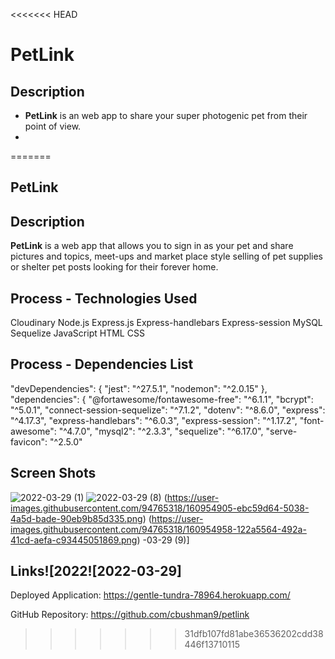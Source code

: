 <<<<<<< HEAD
# PetLink
## Description
- **PetLink** is an web app to share your super photogenic pet from their point of view.
- 
=======
## PetLink

## Description
**PetLink** is a web app that allows you to sign in as your pet and share pictures and topics, meet-ups and market place style selling of pet supplies or shelter pet posts looking for their forever home.
## Process - Technologies Used
Cloudinary
Node.js
Express.js
Express-handlebars
Express-session
MySQL
Sequelize
JavaScript
HTML 
CSS

## Process - Dependencies List	
"devDependencies": {
    "jest": "^27.5.1",
    "nodemon": "^2.0.15"
  },
  "dependencies": {
    "@fortawesome/fontawesome-free": "^6.1.1",
    "bcrypt": "^5.0.1",
    "connect-session-sequelize": "^7.1.2",
    "dotenv": "^8.6.0",
    "express": "^4.17.3",
    "express-handlebars": "^6.0.3",
    "express-session": "^1.17.2",
    "font-awesome": "^4.7.0",
    "mysql2": "^2.3.3",
    "sequelize": "^6.17.0",
    "serve-favicon": "^2.5.0"

## Screen Shots
![2022-03-29 (1)](https://user-images.githubusercontent.com/94765318/160954890-0a411584-c953-49a3-9c20-082ebf12c81c.png)
![2022-03-29 (8)](https://user-images.githubusercontent.com/94765318/160954899-ea736ab1-a114-4f44-9b1d-aa1e281893a4.png)
(https://user-images.githubusercontent.com/94765318/160954905-ebc59d64-5038-4a5d-bade-90eb9b85d335.png)
(https://user-images.githubusercontent.com/94765318/160954958-122a5564-492a-41cd-aefa-c93445051869.png)
-03-29 (9)]

## Links![2022![2022-03-29]
Deployed Application:
https://gentle-tundra-78964.herokuapp.com/ 

GitHub Repository: 
https://github.com/cbushman9/petlink 
>>>>>>> 31dfb107fd81abe36536202cdd38446f13710115
